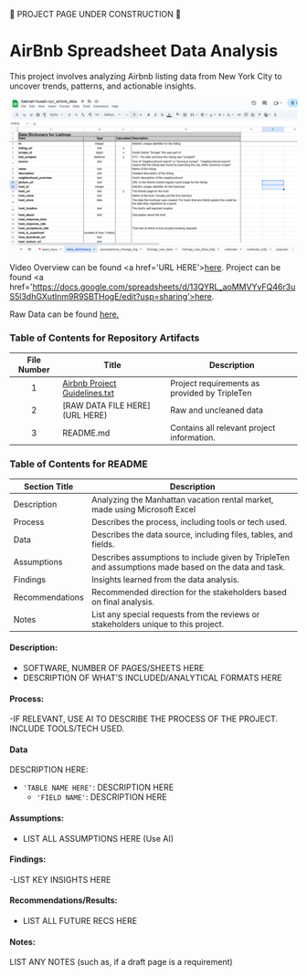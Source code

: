 🚧 PROJECT PAGE UNDER CONSTRUCTION 🚧

#  AirBnb Spreadsheet Data Analysis

This project involves analyzing Airbnb listing data from New York City to uncover trends, patterns, and actionable insights. 


<img src="https://github.com/SakinahJ/Data_Projects_TripleTen/blob/main/Images/Screenshot%202025-01-17%20140942.png" alt="First Sheet of Project**">

Video Overview can be found <a href='URL HERE’><u>here</u>.</a>
Project can be found <a href='https://docs.google.com/spreadsheets/d/13QYRL_aoMMVYvFQ46r3uS5l3dhGXutInm9R9SBTHogE/edit?usp=sharing’><u>here</u>.</a>

Raw Data can be found <a href='https://docs.google.com/spreadsheets/d/13QYRL_aoMMVYvFQ46r3uS5l3dhGXutInm9R9SBTHogE/edit?usp=sharing'><u>here</u>.</a>

### Table of Contents for Repository Artifacts
| File Number | Title | Description |
| :-----------: | ----------- |----------- |
| 1 | [Airbnb Project Guidelines.txt](https://github.com/SakinahJ/Data_Projects_TripleTen/blob/main/AirBNB/Airbnb%20Project%20Guidelines.txt) | Project requirements as provided by TripleTen|
| 2 | [RAW DATA FILE HERE](URL HERE) | Raw and uncleaned data |
| 3 | README.md | Contains all relevant project information. |

### Table of Contents for README
| Section Title | Description |
| ----------- |----------- |
| Description | Analyzing the Manhattan vacation rental market, made using Microsoft Excel |
| Process | Describes the process, including tools or tech used. |
| Data | Describes the data source, including files, tables, and fields. |
| Assumptions | Describes assumptions to include given by TripleTen and assumptions made based on the data and task. |
| Findings | Insights learned from the data analysis. |
| Recommendations | Recommended direction for the stakeholders based on final analysis. |
| Notes | List any special requests from the reviews or stakeholders unique to this project. |

#### Description:
- SOFTWARE, NUMBER OF PAGES/SHEETS HERE
- DESCRIPTION OF WHAT’S INCLUDED/ANALYTICAL FORMATS HERE

#### Process:
-IF RELEVANT, USE AI TO DESCRIBE THE PROCESS OF THE PROJECT. INCLUDE TOOLS/TECH USED.

#### Data
DESCRIPTION HERE:
- `'TABLE NAME HERE'`: DESCRIPTION HERE
    - `'FIELD NAME'`: DESCRIPTION HERE

#### Assumptions:
- LIST ALL ASSUMPTIONS HERE (Use AI)


#### Findings:
-LIST KEY INSIGHTS HERE

#### Recommendations/Results:
- LIST ALL FUTURE RECS HERE

#### Notes:
LIST ANY NOTES (such as, if a draft page is a requirement)
